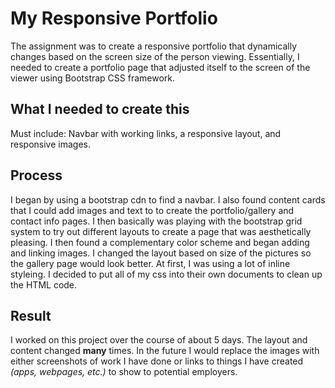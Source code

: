 # My Responsive Portfolio

The assignment was to create a responsive portfolio that dynamically changes based on the screen size of the person viewing. Essentially, I needed to create a portfolio page that adjusted itself to the screen of the viewer using Bootstrap CSS framework.

## What I needed to create this

Must include: Navbar with working links, a responsive layout, and responsive images.

## Process

I began by using a bootstrap cdn to find a navbar. I also found content cards that I could add images and text to to create the portfolio/gallery and contact info pages. I then basically was playing with the bootstrap grid system to try out different layouts to create a page that was aesthetically pleasing. I then found a complementary color scheme and began adding and linking images. I changed the layout based on size of the pictures so the gallery page would look better. At first, I was using a lot of inline styleing. I decided to put all of my css into their own documents to clean up the HTML code.

## Result

I worked on this project over the course of about 5 days. The layout and content changed **many** times. In the future I would replace the images with either screenshots of work I have done or links to things I have created _(apps, webpages, etc.)_ to show to potential employers.



